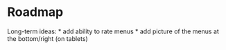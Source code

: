 Roadmap
=======


Long-term ideas:
	* add ability to rate menus
	* add picture of the menus at the bottom/right (on tablets)
